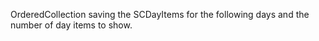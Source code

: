 OrderedCollection saving the SCDayItems for the following days and the number of day items to show. 